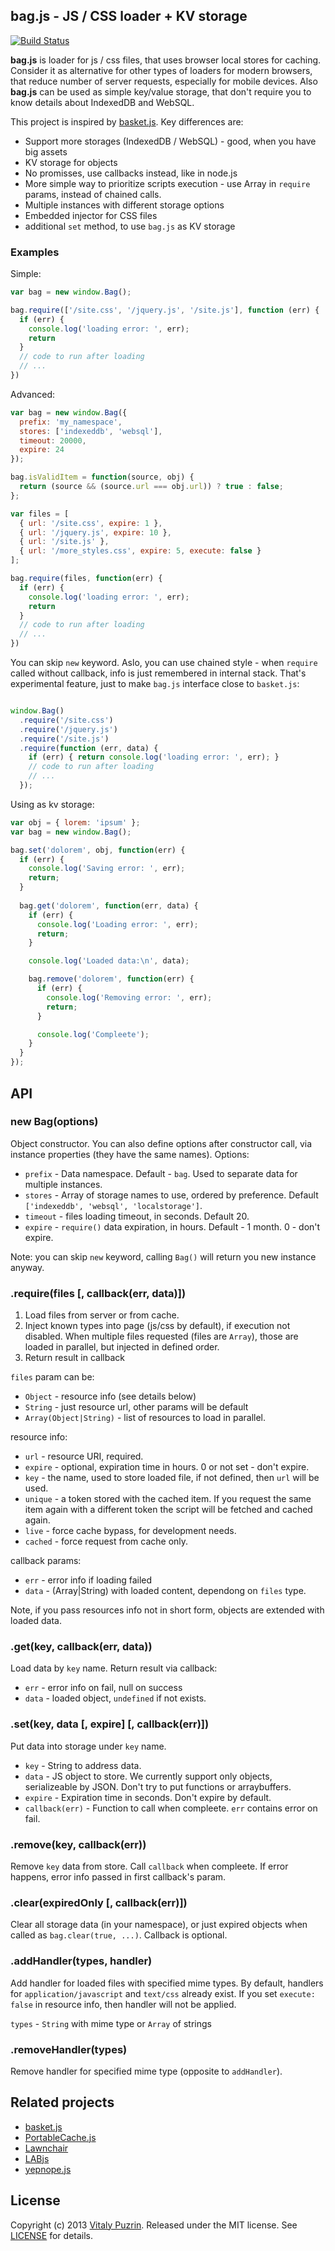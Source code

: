 bag.js - JS / CSS loader + KV storage
-------------------------------------

[![Build Status](https://travis-ci.org/nodeca/bag.js.png?branch=master)](https://travis-ci.org/nodeca/bag.js)

__bag.js__ is loader for js / css files, that uses browser local stores for
caching. Consider it as alternative for other types of loaders for modern
browsers, that reduce number of server requests, especially for mobile devices.
Also __bag.js__  can be used as simple key/value storage, that don't require
you to know details about IndexedDB and WebSQL.

This project is inspired by [basket.js](http://addyosmani.github.io/basket.js/).
Key differences are:

- Support more storages (IndexedDB / WebSQL) - good, when you have big assets
- KV storage for objects
- No promisses, use callbacks instead, like in node.js
- More simple way to prioritize scripts execution - use Array in `require`
  params, instead of chained calls.
- Multiple instances with different storage options
- Embedded injector for CSS files
- additional `set` method, to use `bag.js` as KV storage

### Examples

Simple:

``` javascript
var bag = new window.Bag();

bag.require(['/site.css', '/jquery.js', '/site.js'], function (err) {
  if (err) {
    console.log('loading error: ', err);
    return
  }
  // code to run after loading
  // ...
})

```

Advanced:

``` javascript
var bag = new window.Bag({
  prefix: 'my_namespace',
  stores: ['indexeddb', 'websql'],
  timeout: 20000,
  expire: 24
});

bag.isValidItem = function(source, obj) {
  return (source && (source.url === obj.url)) ? true : false;
};

var files = [
  { url: '/site.css', expire: 1 },
  { url: '/jquery.js', expire: 10 },
  { url: '/site.js' },
  { url: '/more_styles.css', expire: 5, execute: false }  
];

bag.require(files, function(err) {
  if (err) {
    console.log('loading error: ', err);
    return
  }
  // code to run after loading
  // ...
})
```

You can skip `new` keyword. Aslo, you can use chained style - when `require`
called without callback, info is just remembered in internal stack. That's
experimental feature, just to make `bag.js` interface close to `basket.js`:

``` javascript

window.Bag()
  .require('/site.css')
  .require('/jquery.js')
  .require('/site.js')
  .require(function (err, data) {
    if (err) { return console.log('loading error: ', err); }
    // code to run after loading
    // ...
  });
```

Using as kv storage:

``` javascript
var obj = { lorem: 'ipsum' };
var bag = new window.Bag();

bag.set('dolorem', obj, function(err) {
  if (err) {
    console.log('Saving error: ', err);
    return;
  }
  
  bag.get('dolorem', function(err, data) {
    if (err) {
      console.log('Loading error: ', err);
      return;
    }

    console.log('Loaded data:\n', data);

    bag.remove('dolorem', function(err) {
      if (err) {
        console.log('Removing error: ', err);
        return;
      }

      console.log('Compleete');
    }
  }
});
```

API
---

### new Bag(options)

Object constructor. You can also define options after constructor call, via
instance properties (they have the same names). Options:

- `prefix` - Data namespace. Default - `bag`. Used to separate data for
   multiple instances.
- `stores` - Array of storage names to use, ordered by preference.
  Default `['indexeddb', 'websql', 'localstorage']`.
- `timeout` - files loading timeout, in seconds. Default 20.
- `expire` - `require()` data expiration, in hours. Default - 1 month. 0 - don't expire.

Note: you can skip `new` keyword, calling `Bag()` will return you new instance anyway.


### .require(files [, callback(err, data)])

1. Load files from server or from cache.
2. Inject known types into page (js/css by default), if execution not disabled.
   When multiple files requested (files are `Array`), those are loaded in
   parallel, but injected in defined order.
3. Return result in callback

`files` param can be:

- `Object` - resource info (see details below)
- `String` - just resource url, other params will be default
- `Array(Object|String)` - list of resources to load in parallel.

resource info:

- `url` - resource URI, required.
- `expire` - optional, expiration time in hours. 0 or not set - don't expire.
- `key` - the name, used to store loaded file, if not defined, then `url`
   will be used.
- `unique` - a token stored with the cached item. If you request the same item
  again with a different token the script will be fetched and cached again.
- `live` - force cache bypass, for development needs.
- `cached` - force request from cache only.

callback params:

- `err` - error info if loading failed
- `data` - (Array|String) with loaded content, dependong on `files` type.

Note, if you pass resources info not in short form, objects are extended with
loaded data.


### .get(key, callback(err, data))

Load data by `key` name. Return result via callback:

- `err` - error info on fail, null on success
- `data` - loaded object, `undefined` if not exists.


### .set(key, data [, expire] [, callback(err)])

Put data into storage under `key` name.

- `key` - String to address data.
- `data` - JS object to store. We currently support only objects, serializeable
  by JSON. Don't try to put functions or arraybuffers.
- `expire` - Expiration time in seconds. Don't expire by default.
- `callback(err)` - Function to call when compleete. `err` contains error
  on fail.


### .remove(key, callback(err))

Remove `key` data from store. Call `callback` when compleete. If error happens,
error info passed in first callback's param.


### .clear(expiredOnly [, callback(err)])

Clear all storage data (in your namespace), or just expired objects when called
as `bag.clear(true, ...)`. Callback is optional.


### .addHandler(types, handler)

Add handler for loaded files with specified mime types. By default, handlers
for `application/javascript` and `text/css` already exist. If you set
`execute: false` in resource info, then handler will not be applied.

`types` - `String` with mime type or `Array` of strings


### .removeHandler(types)

Remove handler for specified mime type (opposite to `addHandler`).


Related projects
----------------

- [basket.js](http://addyosmani.github.io/basket.js/)
- [PortableCache.js](https://github.com/agektmr/PortableCache.js)
- [Lawnchair](http://brian.io/lawnchair/)
- [LABjs](https://github.com/getify/LABjs)
- [yepnope.js](https://github.com/SlexAxton/yepnope.js)


License
-------

Copyright (c) 2013 [Vitaly Puzrin](https://github.com/puzrin).
Released under the MIT license. See
[LICENSE](https://github.com/nodeca/bag.js/blob/master/LICENSE) for details.
